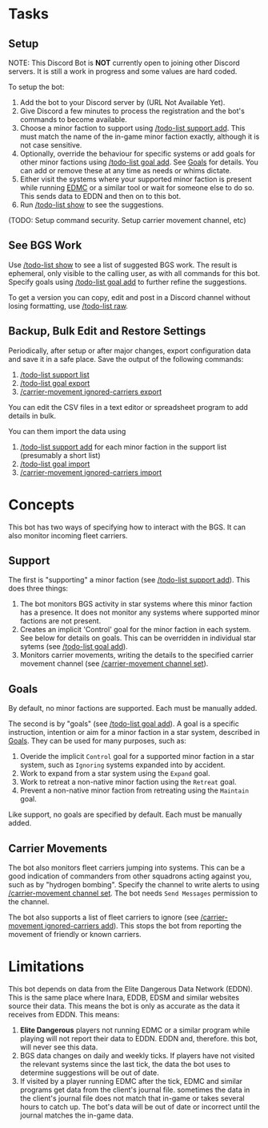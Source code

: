 # Tasks

## Setup

NOTE: This Discord Bot is **NOT** currently open to joining other Discord servers. It is still a work in progress and some values are hard coded.

To setup the bot:
1. Add the bot to your Discord server by (URL Not Available Yet).
2. Give Discord a few minutes to process the registration and the bot's commands to become available. 
3. Choose a minor faction to support using [/todo-list support add](CommandReference.md#todo-list-support-add). This must match the name of the in-game minor faction exactly, although it is not case sensitive.
4. Optionally, override the behaviour for specific systems or add goals for other minor factions using [/todo-list goal add](CommandReference.md#todo-list-goal-add). See [Goals](Goals.md) for details. You can add or remove these at any time as needs or whims dictate.
5. Either visit the systems where your supported minor faction is present while running [EDMC](https://github.com/EDCD/EDMarketConnector/wiki) or a similar tool or wait for someone else to do so. This sends data to EDDN and then on to this bot.
6. Run [/todo-list show](CommandReference.md#todo-list-show) to see the suggestions.

(TODO: Setup command security. Setup carrier movement channel, etc)

## See BGS Work

Use [/todo-list show](CommandReference.md#todo-list-show) to see a list of suggested BGS work. The result is ephemeral, only visible to the calling user, as with all commands for this bot. Specify goals using [/todo-list goal add](CommandReference.md#todo-list-goal-add) to further refine the suggestions.

To get a version you can copy, edit and post in a Discord channel without losing formatting, use [/todo-list raw](CommandReference.md#todo-list-raw). 

## Backup, Bulk Edit and Restore Settings

Periodically, after setup or after major changes, export configuration data and save it in a safe place. Save the output of the following commands:
1. [/todo-list support list](CommandReference.md#todo-list-support-list)
2. [/todo-list goal export](CommandReference.md#todo-list-goal-export)
3. [/carrier-movement ignored-carriers export](CommandReference.md#carrier-movement-ignored-carriers-export)

You can edit the CSV files in a text editor or spreadsheet program to add details in bulk.

You can them import the data using 
1. [/todo-list support add](CommandReference.md#todo-list-support-add) for each minor faction in the support list (presumably a short list)
2. [/todo-list goal import](CommandReference.md#todo-list-goal-import)
3. [/carrier-movement ignored-carriers import](CommandReference.md#carrier-movement-ignored-carriers-import)

# Concepts

This bot has two ways of specifying how to interact with the BGS. It can also monitor incoming fleet carriers.

## Support

The first is "supporting" a minor faction (see [/todo-list support add](CommandReference.md#todo-list-support-add)). This does three things:
1. The bot monitors BGS activity in star systems where this minor faction has a presence. It does not monitor any systems where supported minor factions are not present.
2. Creates an implicit 'Control' goal for the minor faction in each system. See below for details on goals. This can be overridden in individual star sytems (see [/todo-list goal add](CommandReference.md#todo-list-goal-add)).
3. Monitors carrier movements, writing the details to the specified carrier movement channel (see [/carrier-movement channel set](CommandReference.md#carrier-movement-channel-set)).

## Goals

By default, no minor factions are supported. Each must be manually added.

The second is by "goals" (see [/todo-list goal add](CommandReference.md@todo-list-goal-add)). A goal is a specific instruction, intention or aim for a minor faction in a star system, described in [Goals](Goals.md). They can be used for many purposes, such as:
1. Overide the implicit `Control` goal for a supported minor faction in a star system, such as `Ignoring` systems expanded into by accident.
2. Work to expand from a star system using the `Expand` goal.
3. Work to retreat a non-native minor faction using the `Retreat` goal.
4. Prevent a non-native minor faction from retreating using the `Maintain` goal.

Like support, no goals are specified by default. Each must be manually added.

## Carrier Movements

The bot also monitors fleet carriers jumping into systems. This can be a good indication of commanders from other squadrons acting against you, such as by "hydrogen bombing". Specify the channel to write alerts to using [/carrier-movement channel set](CommandReference.md#carrier-movement-channel-set). The bot needs `Send Messages` permission to the channel.

The bot also supports a list of fleet carriers to ignore (see [/carrier-movement ignored-carriers add](CommandReference.md#carrier-movement-ignored-carriers-add)). This stops the bot from reporting the movement of friendly or known carriers.

# Limitations

This bot depends on data from the Elite Dangerous Data Network (EDDN). This is the same place where Inara, EDDB, EDSM and similar websites source their data. This means the bot is only as accurate as the data it receives from EDDN. This means:
1. **Elite Dangerous** players not running EDMC or a similar program while playing will not report their data to EDDN. EDDN and, therefore. this bot, will never see this data.
2. BGS data changes on daily and weekly ticks. If players have not visited the relevant systems since the last tick, the data the bot uses to determine suggestions will be out of date.
3. If visited by a player running EDMC after the tick, EDMC and similar programs get data from the client's journal file. sometimes the data in the client's journal file does not match that in-game or takes several hours to catch up. The bot's data will be out of date or incorrect until the journal matches the in-game data.
